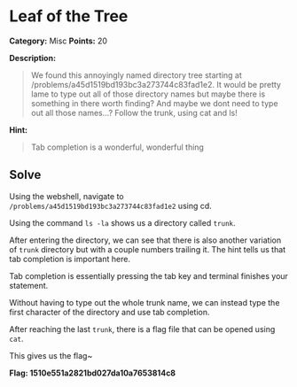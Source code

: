 # Leaf of the Tree
**Category:** Misc **Points:** 20

**Description:**
>We found this annoyingly named directory tree starting at /problems/a45d1519bd193bc3a273744c83fad1e2. 
It would be pretty lame to type out all of those directory names but maybe there is something in there worth finding? 
And maybe we dont need to type out all those names...? Follow the trunk, using cat and ls!

**Hint:**
>Tab completion is a wonderful, wonderful thing

## Solve
Using the webshell, navigate to `/problems/a45d1519bd193bc3a273744c83fad1e2` using cd.

Using the command `ls -la` shows us a directory called `trunk`.

After entering the directory, we can see that there is also another variation of `trunk` directory but with a couple numbers trailing it. 
The hint tells us that tab completion is important here.

Tab completion is essentially pressing the tab key and terminal finishes your statement.

Without having to type out the whole trunk name, we can instead type the first character of the directory
and use tab completion. 

After reaching the last `trunk`, there is a flag file that can be opened using `cat`.

This gives us the flag~


**Flag: 1510e551a2821bd027da10a7653814c8**
